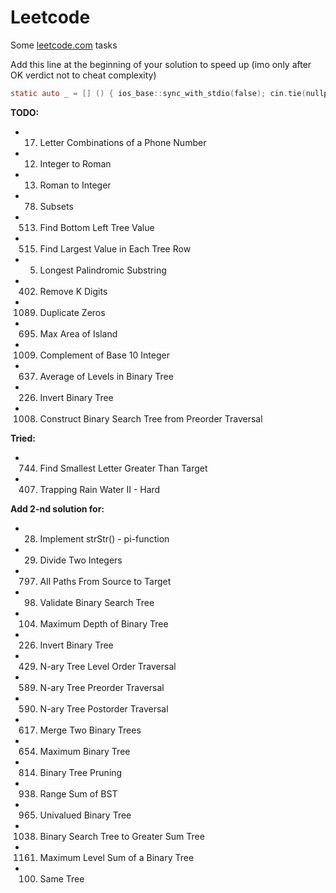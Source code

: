 # Leetcode
Some [leetcode.com](https://leetcode.com/) tasks

Add this line at the beginning of your solution to speed up (imo only after OK verdict not to cheat complexity)

```objectivec
static auto _ = [] () { ios_base::sync_with_stdio(false); cin.tie(nullptr); return 0; }();
```

**TODO:**
* 17. Letter Combinations of a Phone Number   
* 12. Integer to Roman
* 13. Roman to Integer
* 78. Subsets
* 513. Find Bottom Left Tree Value
* 515. Find Largest Value in Each Tree Row
* 5. Longest Palindromic Substring
* 402. Remove K Digits
* 1089. Duplicate Zeros
* 695. Max Area of Island
* 1009. Complement of Base 10 Integer
* 637. Average of Levels in Binary Tree
* 226. Invert Binary Tree
* 1008. Construct Binary Search Tree from Preorder Traversal

**Tried:**
* 744. Find Smallest Letter Greater Than Target
* 407. Trapping Rain Water II - Hard

**Add 2-nd solution for:**
* 28. Implement strStr() - pi-function
* 29. Divide Two Integers
* 797. All Paths From Source to Target
* 98. Validate Binary Search Tree
* 104. Maximum Depth of Binary Tree
* 226. Invert Binary Tree
* 429. N-ary Tree Level Order Traversal
* 589. N-ary Tree Preorder Traversal
* 590. N-ary Tree Postorder Traversal
* 617. Merge Two Binary Trees
* 654. Maximum Binary Tree
* 814. Binary Tree Pruning
* 938. Range Sum of BST
* 965. Univalued Binary Tree
* 1038. Binary Search Tree to Greater Sum Tree
* 1161. Maximum Level Sum of a Binary Tree
* 100. Same Tree

